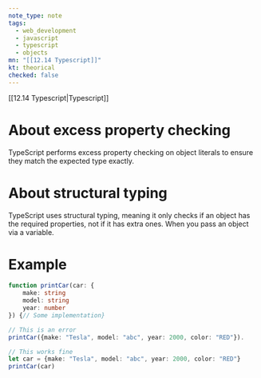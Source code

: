 ```yaml
---
note_type: note
tags:
  - web_development
  - javascript
  - typescript
  - objects
mn: "[[12.14 Typescript]]"
kt: theorical
checked: false
---
```

[[12.14 Typescript|Typescript]]

# About excess property checking
TypeScript performs excess property checking on object literals to ensure they match the expected type exactly.
# About structural typing
TypeScript uses structural typing, meaning it only checks if an object has the required properties, not if it has extra ones. When you pass an object via a variable.
# Example
```ts
function printCar(car: {
    make: string
    model: string
    year: number
}) {// Some implementation}

// This is an error 
printCar({make: "Tesla", model: "abc", year: 2000, color: "RED"}).

// This works fine
let car = {make: "Tesla", model: "abc", year: 2000, color: "RED"}
printCar(car)
```